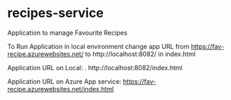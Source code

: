 # recipes-service

Application to manage Favourite Recipes

To Run Application in local environment
change app URL from https://fav-recipe.azurewebsites.net/ to http://localhost:8082/ in index.html

Application URL on Local: .
   http://localhost:8082/index.html

Application URL on Azure App service: 
   https://fav-recipe.azurewebsites.net/index.html

